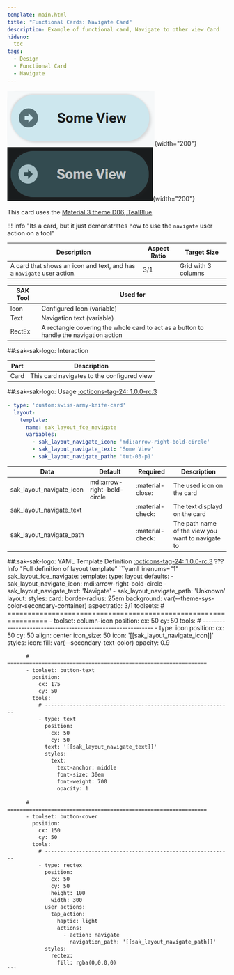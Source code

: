 ```yaml
---
template: main.html
title: "Functional Cards: Navigate Card"
description: Example of functional card, Navigate to other view Card
hideno:
  toc
tags:
  - Design
  - Functional Card
  - Navigate
---
```

<!-- GT/GL -->

![Swiss Army Knife Functional Card Navigate D06 Light Off](../../assets/screenshots/sak-functional-card-12-navigate-theme-d06-light.png){width="200"}
<br>![Swiss Army Knife Functional Card Navigate D06 Dark Off](../../assets/screenshots/sak-functional-card-12-navigate-theme-d06-dark.png){width="200"}

This card uses the [Material 3 theme D06, TealBlue][ham3-d06-url]

!!! info "Its a card, but it just demonstrates how to use the `navigate` user action on a tool"

| Description| Aspect Ratio| Target Size |
|-|-|-|
| A card that shows an icon and text, and has a `navigate` user action.| 3/1 | Grid with 3 columns |

| SAK Tool| Used for |
|-|-|
| Icon | Configured Icon (variable) |
| Text | Navigation text (variable) |
| RectEx | A rectangle covering the whole card to act as a button to handle the navigation action|

##:sak-sak-logo: Interaction

| Part | Description|
|-|-|
| Card | This card navigates to the configured view|

##:sak-sak-logo: Usage
[:octicons-tag-24: 1.0.0-rc.3][github-releases]

```yaml linenums="1"
- type: 'custom:swiss-army-knife-card'
  layout:
    template:
      name: sak_layout_fce_navigate
      variables:
        - sak_layout_navigate_icon: 'mdi:arrow-right-bold-circle'
        - sak_layout_navigate_text: 'Some View'
        - sak_layout_navigate_path: 'tut-03-p1'
```

| Data | Default| Required | Description |
|-|-|-|-|
| sak_layout_navigate_icon | mdi:arrow-right-bold-circle | :material-close: | The used icon on the card |
| sak_layout_navigate_text | | :material-check: | The text displayd on the card |
| sak_layout_navigate_path | | :material-check: | The path name of the view you want to navigate to |

##:sak-sak-logo: YAML Template Definition
[:octicons-tag-24: 1.0.0-rc.3][github-releases]
??? Info "Full definition of layout template"
    ```yaml linenums="1"
    sak_layout_fce_navigate:
      template:
        type: layout
        defaults: 
          - sak_layout_navigate_icon: mdi:arrow-right-bold-circle
          - sak_layout_navigate_text: 'Navigate'
          - sak_layout_navigate_path: 'Unknown'
      layout:
        styles:
          card:
            border-radius: 25em
            background: var(--theme-sys-color-secondary-container)
        aspectratio: 3/1
        toolsets:
          # ================================================================
          - toolset: column-icon
            position:
              cx: 50
              cy: 50
            tools:
              # ------------------------------------------------------------
              - type: icon
                position:
                  cx: 50
                  cy: 50
                  align: center
                  icon_size: 50
                icon: '[[sak_layout_navigate_icon]]'
                styles:
                  icon:
                    fill: var(--secondary-text-color)
                    opacity: 0.9
                
          # ================================================================
          - toolset: button-text
            position:
              cx: 175
              cy: 50
            tools:
              # ------------------------------------------------------------
              - type: text
                position:
                  cx: 50
                  cy: 50
                text: '[[sak_layout_navigate_text]]'
                styles:
                  text:
                    text-anchor: middle
                    font-size: 30em
                    font-weight: 700
                    opacity: 1

          # ================================================================
          - toolset: button-cover
            position:
              cx: 150
              cy: 50
            tools:
              # ------------------------------------------------------------
              - type: rectex
                position:
                  cx: 50
                  cy: 50
                  height: 100
                  width: 300
                user_actions:
                  tap_action:
                    haptic: light
                    actions:
                      - action: navigate
                        navigation_path: '[[sak_layout_navigate_path]]'
                styles:
                  rectex:
                    fill: rgba(0,0,0,0)
    ```
<!-- Image references -->

<!--- Internal References... --->
[Swiss Army Knife Tutorial 02]: ../tutorials/10-step-tutorial-02-intro.md

<!--- External References... --->
[ham3-d06-url]: https://material3-themes-manual.amoebelabs.com/examples/material3-example-theme-d06-tealblue/
[github-releases]: https://github.com/amoebelabs/swiss-army-knife-card/releases/

